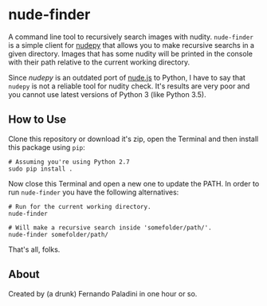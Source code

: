 # nude-finder

A command line tool to recursively search images with nudity. `nude-finder` is a simple client for [nudepy](https://github.com/hhatto/nude.py) that allows you to make recursive searchs in a given directory. Images that has some nudity will be printed in the console with their path relative to the current working directory. 

Since *nudepy* is an outdated port of [nude.js](https://github.com/pa7/nude.js) to Python, I have to say that `nudepy` is not a reliable tool for nudity check. It's results are very poor and you cannot use latest versions of Python 3 (like Python 3.5).

## How to Use

Clone this repository or download it's zip, open the Terminal and then install this package using `pip`: 

```
# Assuming you're using Python 2.7
sudo pip install .
```

Now close this Terminal and open a new one to update the PATH. In order to run `nude-finder` you have the following alternatives:

```
# Run for the current working directory.
nude-finder

# Will make a recursive search inside 'somefolder/path/'.
nude-finder somefolder/path/

```

That's all, folks.

## About

Created by (a drunk) Fernando Paladini in one hour or so.
